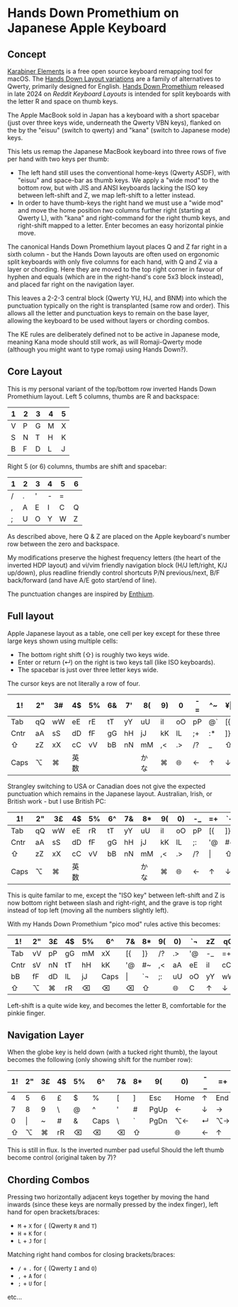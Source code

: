 # Hands Down Promethium on Japanese Apple Keyboard

## Concept

[Karabiner Elements](https://karabiner-elements.pqrs.org/) is a free open
source keyboard remapping tool for macOS. The [Hands Down Layout
variations](https://sites.google.com/alanreiser.com/handsdown) are a
family of alternatives to Qwerty, primarily designed for English.
[Hands Down Promethium](https://www.reddit.com/r/KeyboardLayouts/comments/1g66ivi/hands_down_promethium_snth_meets_hd_silverengram/)
released in late 2024 on *Reddit Keyboard Layouts* is intended for split
keyboards with the letter R and space on thumb keys.

The Apple MacBook sold in Japan has a keyboard with a short spacebar (just
over three keys wide, underneath the Qwerty VBN keys), flanked on the by
the "eisuu" (switch to qwerty) and "kana" (switch to Japanese mode) keys.

This lets us remap the Japanese MacBook keyboard into three rows of five
per hand with two keys per thumb:

* The left hand still uses the conventional home-keys (Qwerty ASDF), with
  "eisuu" and space-bar as thumb keys. We apply a "wide mod" to the bottom
  row, but with JIS and ANSI keyboards lacking the ISO key between
  left-shift and Z, we map left-shift to a letter instead.
* In order to have thumb-keys the right hand we must use a "wide mod" and
  move the home position *two* columns further right (starting at Qwerty L),
  with "kana" and right-command for the right thumb keys, and right-shift
  mapped to a letter. Enter becomes an easy horizontal pinkie move.

The canonical Hands Down Promethium layout places Q and Z far right in a
sixth column - but the Hands Down layouts are often used on ergonomic
split keyboards with only five columns for each hand, with Q and Z via
a layer or chording. Here they are moved to the top right corner in favour
of hyphen and equals (which are in the right-hand's core 5x3 block instead),
and placed far right on the navigation layer.

This leaves a 2-2-3 central block (Qwerty YU, HJ, and BNM) into which the
punctuation typically on the right is transplanted (same row and order).
This allows all the letter and punctuation keys to remain on the base
layer, allowing the keyboard to be used without layers or chording combos.

The KE rules are deliberately defined not to be active in Japanese mode,
meaning Kana mode should still work, as will Romaji-Qwerty mode (although
you might want to type romaji using Hands Down?).

## Core Layout

This is my personal variant of the top/bottom row inverted Hands Down
Promethium layout. Left 5 columns, thumbs are R and backspace:

1 | 2 | 3 | 4 | 5
--|---|---|---|--
V | P | G | M | X
S | N | T | H | K
B | F | D | L | J

Right 5 (or 6) columns, thumbs are shift and spacebar:

1 | 2 | 3 | 4 | 5 | 6
--|---|---|---|---|--
/ | . | ' | - | = | 
, | A | E | I | C | Q
; | U | O | Y | W | Z

As described above, here Q & Z are placed on the Apple keyboard's number row
between the zero and backspace.

My modifications preserve the highest frequency letters (the heart of the
inverted HDP layout) and vi/vim friendly navigation block (H/J left/right,
K/J up/down), plus readline friendly control shortcuts P/N previous/next,
B/F back/forward (and have A/E goto start/end of line).

The punctuation changes are inspired by [Enthium](https://github.com/sunaku/enthium).

## Full layout

Apple Japanese layout as a table, one cell per key except for these three
large keys shown using multiple cells:

* The bottom right shift (⇧) is roughly two keys wide.
* Enter or return (↵) on the right is two keys tall (like ISO keyboards).
* The spacebar is just over three letter keys wide.

The cursor keys are not literally a row of four.

1!   | 2" | 3# | 4$ | 5% | 6& | 7' | 8( | 9) | 0  | -= | ^~ | ¥\| | ⌫
-----|----|----|----|----|----|----|----|----|----|----|----|-----|--
Tab  | qQ | wW | eE | rE | tT | yY | uU | iI | oO | pP | @` | [{  | ↵ 
Cntr | aA | sS | dD | fF | gG | hH | jJ | kK | lL | ;+ | :* | ]}  | ↵ 
⇧    | zZ | xX | cC | vV | bB | nN | mM | ,< | .> | /? | _  | ⇧   | ⇧
Caps | ⌥  | ⌘  | 英数  |  |    |   | かな | ⌘  | 🌐 | ← | ↑ | ↓ | →

Strangley switching to USA or Canadian does not give the expected
punctuation which remains in the Japanese layout. Australian, Irish,
or British work - but I use British PC:

1!   | 2" | 3£ | 4$ | 5% | 6^ | 7& | 8* | 9( | 0) | -_ | =+  | \`¬ | ⌫
-----|----|----|----|----|----|----|----|----|----|----|-----|-----|--
Tab  | qQ | wW | eE | rR | tT | yY | uU | iI | oO | pP | [{  | ]}  | ↵ 
Cntr | aA | sS | dD | fF | gG | hH | jJ | kK | lL | ;: | '@  | #~  | ↵ 
⇧    | zZ | xX | cC | vV | bB | nN | mM | ,< | .> | /? | \\| | ⇧   | ⇧
Caps | ⌥  | ⌘  | 英数  |  |    |   | かな | ⌘  | 🌐 | ← | ↑ | ↓ | →

This is quite familar to me, except the "ISO key" between left-shift
and Z is now bottom right between slash and right-right, and the grave
is top right instead of top left (moving all the numbers slightly left).

With my Hands Down Promethium "pico mod" rules active this becomes:

1!   | 2" | 3£ | 4$ | 5% | 6^   | 7&  | 8* | 9( | 0) | `¬ | zZ | qQ | ⌫
-----|----|----|----|----|------|-----|----|----|----|----|----|----|--
Tab  | vV | pP | gG | mM | xX   | [{  | ]} | /? | .> | '@ | -_ | =+ | ↵ 
Cntr | sV | nN | tT | hH | kK   | '@  | #~ | ,< | aA | eE | iI | cC | ↵ 
bB   | fF | dD | lL | jJ | Caps | \\| | `¬ | ;: | uU | oO | yY | wW | ⇧
⇧    | ⌥  | ⌘  | rR | ⌫  | ⌫    | ⌫   | ⇧  |    | 🌐 | C | ↑ | ↓ | →

Left-shift is a quite wide key, and becomes the letter B, comfortable
for the pinkie finger.

## Navigation Layer

When the globe key is held down (with a tucked right thumb), the layout
becomes the following (only showing shift for the number row):

1! | 2" | 3£ | 4$ | 5% | 6^   | 7& | 8* | 9( | 0) | -_ | =+  | \`¬ | ⌫
---|----|----|----|----|------|----|----|----|----|----|-----|-----|--
4  | 5  | 6  | £  | $  | %    | [  | ]  | Esc | Home | ↑ | End | ⌫  | ↵ 
7  | 8  | 9  | \\ | @  | ^    | '  | #  | PgUp | ← | ↓ | → | qQ  | ↵ 
0  | \| | \~ | \# | \& | Caps | \\ | \` | PgDn | ⌥← | ↵ | ⌥→ | zZ | zZ
⇧  | ⌥  | ⌘  | rR | ⌫  | ⌫    | ⌫  | ⇧  |   | 🌐 | ← | ↑ | ↓ | →

This is still in flux. Is the inverted number pad useful
Should the left thumb become control (original taken by 7)?

## Chording Combos

Pressing two horizontally adjacent keys together by moving the hand inwards
(since these keys are normally pressed by the index finger), left hand for
open brackets/braces:

* `M` + `X` for `{` (Qwerty `R` and `T`)
* `H` + `K` for `(`
* `L` + `J` for `[`

Matching right hand combos for closing brackets/braces:

* `/` + `.` for `{` (Qwerty `I` and `O`)
* `,` + `A` for `(`
* `;` + `U` for `[`

etc...

